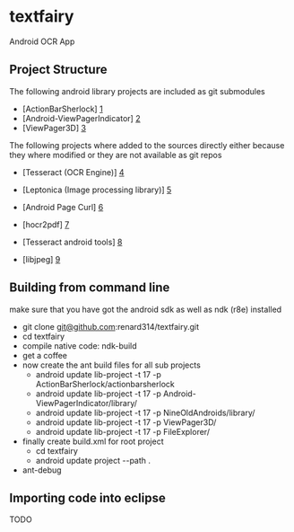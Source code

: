 textfairy
=========

Android OCR App

Project Structure
-----------------
The following android library projects are included as git submodules
* [ActionBarSherlock] [1]
* [Android-ViewPagerIndicator] [2]
* [ViewPager3D] [3]

The following projects where added to the sources directly either because they where modified or they are not available as git repos
* [Tesseract (OCR Engine)] [4]
* [Leptonica (Image processing library)] [5]
* [Android Page Curl] [6]
* [hocr2pdf] [7]
* [Tesseract android tools] [8]
* [libjpeg] [9]

  [1]: https://github.com/JakeWharton/ActionBarSherlock
  [2]: https://github.com/JakeWharton/Android-ViewPagerIndicator
  [3]: https://github.com/renard314/ViewPager3D
  [4]: https://tesseract-ocr.googlecode.com/
  [5]: http://www.leptonica.com/index.html
  [6]: https://github.com/harism/android_page_curl/
  [7]: http://www.exactcode.com/site/open_source/exactimage/hocr2pdf/
  [8]: https://code.google.com/p/tesseract-android-tools/
  [9]: http://libjpeg.sourceforge.net/


Building from command line
--------------------------
make sure that you have got the android sdk as well as ndk (r8e) installed

* git clone git@github.com:renard314/textfairy.git
* cd textfairy
* compile native code: ndk-build
* get a coffee
* now create the ant build files for all sub projects
	* android update lib-project -t 17 -p ActionBarSherlock/actionbarsherlock
	* android update lib-project -t 17 -p Android-ViewPagerIndicator/library/
	* android update lib-project -t 17 -p NineOldAndroids/library/
	* android update lib-project -t 17 -p ViewPager3D/
	* android update lib-project -t 17 -p FileExplorer/
* finally create build.xml for root project
	* cd textfairy
	* android update project --path .
* ant-debug

Importing code into eclipse
---------------------------
TODO

